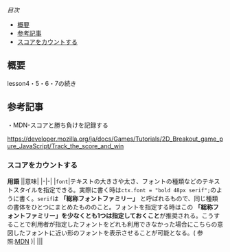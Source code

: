 *目次*
* [概要](#概要)
* [参考記事](#参考記事)
* [スコアをカウントする](#スコアをカウントする)

## 概要

lesson4・5・6・7の続き

## 参考記事

・MDN-スコアと勝ち負けを記録する

https://developer.mozilla.org/ja/docs/Games/Tutorials/2D_Breakout_game_pure_JavaScript/Track_the_score_and_win

### スコアをカウントする

**用語**
||意味|
|-|-|
|`font`|テキストの大きさや太さ、フォントの種類などのテキストスタイルを指定できる。実際に書く時は`ctx.font = "bold 48px serif";`のように書く。`serif`は **「総称フォントファミリー」** と呼ばれるもので、同じ種類の書体をひとつにまとめたもののこと。フォントを指定する時はこの **「総称フォントファミリー」を少なくとも1つは指定しておくこと**が推奨される。こうすることで利用者が指定したフォントをどれも利用できなかった場合にこちらの意図したフォントに近い形のフォントを表示させることが可能となる。( 参照:[MDN](https://developer.mozilla.org/ja/docs/Web/CSS/font-family) )|
|||
